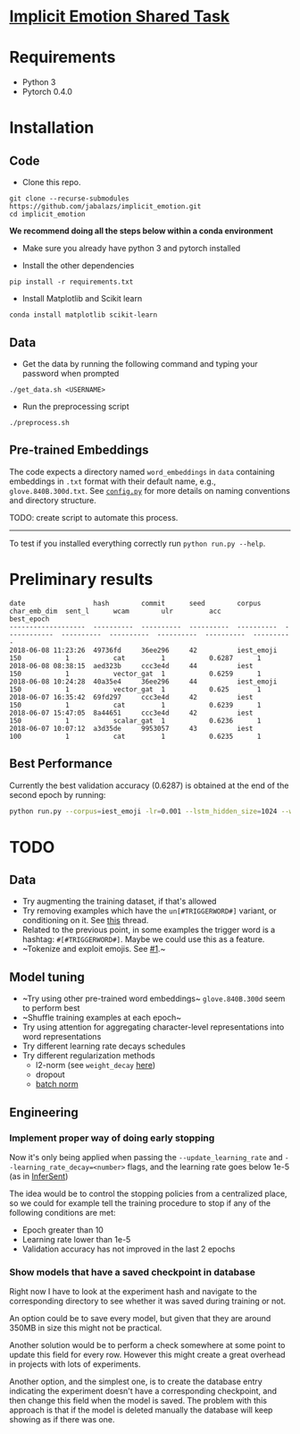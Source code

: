 # [Implicit Emotion Shared Task](http://implicitemotions.wassa2018.com/)

# Requirements
* Python 3
* Pytorch 0.4.0

# Installation
## Code

* Clone this repo.
```
git clone --recurse-submodules https://github.com/jabalazs/implicit_emotion.git
cd implicit_emotion
```

**We recommend doing all the steps below within a conda environment**

* Make sure you already have python 3 and pytorch installed

* Install the other dependencies
```
pip install -r requirements.txt
```

* Install Matplotlib and Scikit learn
```
conda install matplotlib scikit-learn
```
## Data
* Get the data by running the following command and typing your password when prompted
```
./get_data.sh <USERNAME>
```

* Run the preprocessing script
```
./preprocess.sh
```

## Pre-trained Embeddings
The code expects a directory named `word_embeddings` in `data`
containing embeddings in `.txt` format with their default name,
e.g., `glove.840B.300d.txt`. See [`config.py`](src/config.py) for more details
on naming conventions and directory structure.

TODO: create script to automate this process.

---
To test if you installed everything correctly run `python run.py --help`.

# Preliminary results

```
date                 hash        commit      seed        corpus      char_emb_dim  sent_l      wcam        ulr         acc         best_epoch
-------------------  ----------  ----------  ----------  ----------  ------------  ----------  ----------  ----------  ----------  ----------
2018-06-08 11:23:26  49736fd     36ee296     42          iest_emoji  150           1           cat         1           0.6287      1
2018-06-08 08:38:15  aed323b     ccc3e4d     44          iest        150           1           vector_gat  1           0.6259      1
2018-06-08 10:24:28  40a35e4     36ee296     44          iest_emoji  150           1           vector_gat  1           0.625       1
2018-06-07 16:35:42  69fd297     ccc3e4d     42          iest        150           1           cat         1           0.6239      1
2018-06-07 15:47:05  8a44651     ccc3e4d     42          iest        150           1           scalar_gat  1           0.6236      1
2018-06-07 10:07:12  a3d35de     9953057     43          iest        100           1           cat         1           0.6235      1
```

## Best Performance
Currently the best validation accuracy (0.6287) is obtained at the end of the second epoch by running:
```bash
python run.py --corpus=iest_emoji -lr=0.001 --lstm_hidden_size=1024 --word_encoding_method=char_lstm --word_char_aggregation_method=cat --char_emb_dim=150 --update_learning_rate --seed=42
```

# TODO

## Data
* Try augmenting the training dataset, if that's allowed
* Try removing examples which have the `un[#TRIGGERWORD#]` variant, or conditioning on it. See [this](https://groups.google.com/forum/#!topic/implicit-emotions-shared-task-wassa-2018/2wIdY_lmCoY) thread.
* Related to the previous point, in some examples the trigger word is a hashtag: `#[#TRIGGERWORD#]`. Maybe we could use this as a feature.
* ~Tokenize and exploit emojis. See [#1](https://github.com/jabalazs/implicit_emotion/issues/1).~

## Model tuning

* ~Try using other pre-trained word embeddings~ `glove.840B.300d` seem to perform best
* ~Shuffle training examples at each epoch~
* Try using attention for aggregating character-level representations into word representations
* Try different learning rate decays schedules
* Try different regularization methods
  - l2-norm (see `weight_decay` [here](https://pytorch.org/docs/stable/optim.html))
  - dropout
  - [batch norm](https://pytorch.org/docs/stable/nn.html?highlight=crossentropy#batchnorm1d) 
 
## Engineering
### Implement proper way of doing early stopping
Now it's only being applied when passing the `--update_learning_rate` and `--learning_rate_decay=<number>` flags, and the learning rate goes below 1e-5 (as in [InferSent](http://www.aclweb.org/anthology/D17-1070))

The idea would be to control the stopping policies from a centralized place, so we could for example tell the training procedure to stop if any of the following conditions are met:

* Epoch greater than 10
* Learning rate lower than 1e-5
* Validation accuracy has not improved in the last 2 epochs

### Show models that have a saved checkpoint in database
Right now I have to look at the experiment hash and navigate to the corresponding directory to see whether it was saved during training or not.

An option could be to save every model, but given that they are around 350MB in size this might not be practical.

Another solution would be to perform a check somewhere at some point to update this field for every row. However this might create a great overhead in projects with lots of experiments.

Another option, and the simplest one, is to create the database entry indicating the experiment doesn't have a corresponding checkpoint, and then change this field when the model is saved. The problem with this approach is that if the model is deleted manually the database will keep showing as if there was one.
